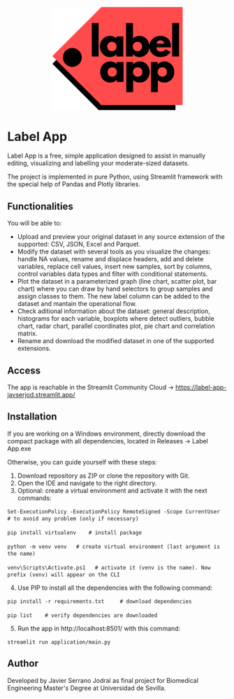 <p align="center">
    <img src="application/assets/logo-label-app-transp.png" alt="Label App Logo" width="300"/>
</p>

# Label App
Label App is a free, simple application designed to assist in manually editing, visualizing and labelling your moderate-sized datasets.

The project is implemented in pure Python, using Streamlit framework with the special help of Pandas and Plotly libraries.

## Functionalities
You will be able to:
- Upload and preview your original dataset in any source extension of the supported: CSV, JSON, Excel and Parquet.
- Modify the dataset with several tools as you visualize the changes: handle NA values, rename and displace headers, add and delete variables, replace cell values, insert new samples, sort by columns, control variables data types and filter with conditional statements.
- Plot the dataset in a parameterized graph (line chart, scatter plot, bar chart) where you can draw by hand selectors to group samples and assign classes to them. The new label column can be added to the dataset and mantain the operational flow.
- Check aditional information about the dataset: general description, histograms for each variable, boxplots where detect outliers, bubble chart, radar chart, parallel coordinates plot, pie chart and correlation matrix.
- Rename and download the modified dataset in one of the supported extensions.

## Access
The app is reachable in the Streamlit Community Cloud -> https://label-app-javserjod.streamlit.app/

## Installation
If you are working on a Windows environment, directly download the compact package with all dependencies, located in Releases -> Label App.exe

Otherwise, you can guide yourself with these steps:
1. Download repository as ZIP or clone the repository with Git.
2. Open the IDE and navigate to the right directory.
3. Optional: create a virtual environment and activate it with the next commands:
```
Set-ExecutionPolicy -ExecutionPolicy RemoteSigned -Scope CurrentUser     # to avoid any problem (only if necessary)

pip install virtualenv    # install package

python -m venv venv   # create virtual environment (last argument is the name)

venv\Scripts\Activate.ps1   # activate it (venv is the name). Now prefix (venv) will appear on the CLI
```
4. Use PIP to install all the dependencies with the following command:
```
pip install -r requirements.txt     # download dependencies

pip list    # verify dependencies are downloaded
```
5. Run the app in http://localhost:8501/ with this command:
```
streamlit run application/main.py
```

## Author
Developed by Javier Serrano Jodral as final project for Biomedical Engineering Master's Degree at Universidad de Sevilla.
